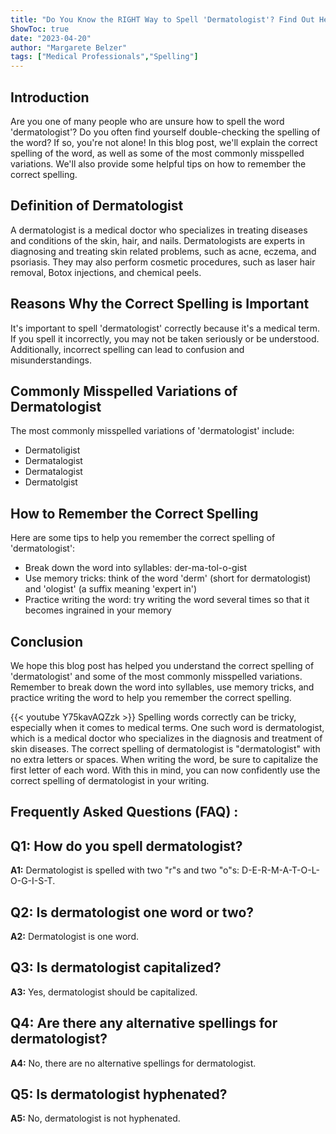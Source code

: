 ```yaml
---
title: "Do You Know the RIGHT Way to Spell 'Dermatologist'? Find Out Here!"
ShowToc: true 
date: "2023-04-20"
author: "Margarete Belzer" 
tags: ["Medical Professionals","Spelling"]
---
```

## Introduction

Are you one of many people who are unsure how to spell the word 'dermatologist'? Do you often find yourself double-checking the spelling of the word? If so, you're not alone! In this blog post, we'll explain the correct spelling of the word, as well as some of the most commonly misspelled variations. We'll also provide some helpful tips on how to remember the correct spelling. 

## Definition of Dermatologist

A dermatologist is a medical doctor who specializes in treating diseases and conditions of the skin, hair, and nails. Dermatologists are experts in diagnosing and treating skin related problems, such as acne, eczema, and psoriasis. They may also perform cosmetic procedures, such as laser hair removal, Botox injections, and chemical peels. 

## Reasons Why the Correct Spelling is Important

It's important to spell 'dermatologist' correctly because it's a medical term. If you spell it incorrectly, you may not be taken seriously or be understood. Additionally, incorrect spelling can lead to confusion and misunderstandings. 

## Commonly Misspelled Variations of Dermatologist

The most commonly misspelled variations of 'dermatologist' include:

- Dermatoligist 
- Dermatalogist 
- Dermatalogist 
- Dermatolgist 

## How to Remember the Correct Spelling

Here are some tips to help you remember the correct spelling of 'dermatologist': 

- Break down the word into syllables: der-ma-tol-o-gist 
- Use memory tricks: think of the word 'derm' (short for dermatologist) and 'ologist' (a suffix meaning 'expert in') 
- Practice writing the word: try writing the word several times so that it becomes ingrained in your memory 

## Conclusion

We hope this blog post has helped you understand the correct spelling of 'dermatologist' and some of the most commonly misspelled variations. Remember to break down the word into syllables, use memory tricks, and practice writing the word to help you remember the correct spelling.

{{< youtube Y75kavAQZzk >}} 
Spelling words correctly can be tricky, especially when it comes to medical terms. One such word is dermatologist, which is a medical doctor who specializes in the diagnosis and treatment of skin diseases. The correct spelling of dermatologist is "dermatologist" with no extra letters or spaces. When writing the word, be sure to capitalize the first letter of each word. With this in mind, you can now confidently use the correct spelling of dermatologist in your writing.

## Frequently Asked Questions (FAQ) :
## Q1: How do you spell dermatologist? 
**A1:** Dermatologist is spelled with two "r"s and two "o"s: D-E-R-M-A-T-O-L-O-G-I-S-T. 

## Q2: Is dermatologist one word or two? 
**A2:** Dermatologist is one word. 

## Q3: Is dermatologist capitalized? 
**A3:** Yes, dermatologist should be capitalized. 

## Q4: Are there any alternative spellings for dermatologist? 
**A4:** No, there are no alternative spellings for dermatologist. 

## Q5: Is dermatologist hyphenated? 
**A5:** No, dermatologist is not hyphenated.





